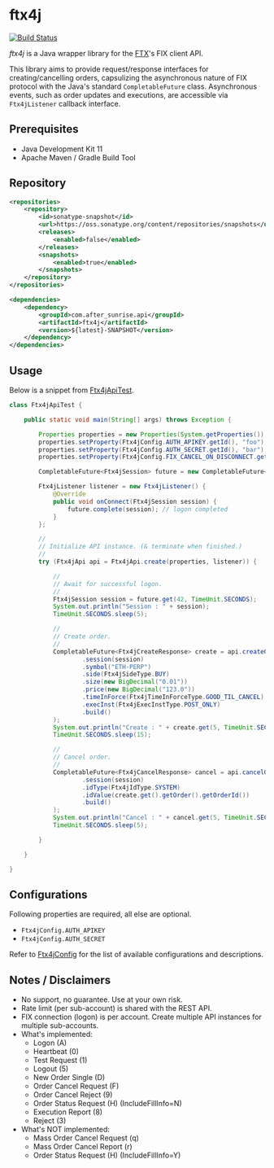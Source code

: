 # ftx4j
[![Build Status][travis-icon]][travis-page]

*ftx4j* is a Java wrapper library for the [FTX][ftx-home]'s FIX client API.

This library aims to provide request/response interfaces for creating/cancelling orders, 
capsulizing the asynchronous nature of FIX protocol with the Java's standard `CompletableFuture` class.
Asynchronous events, such as order updates and executions, are accessible via `Ftx4jListener` callback interface.

## Prerequisites
* Java Development Kit 11
* Apache Maven / Gradle Build Tool

## Repository

```xml
<repositories>
    <repository>
        <id>sonatype-snapshot</id>
        <url>https://oss.sonatype.org/content/repositories/snapshots</url>
        <releases>
            <enabled>false</enabled>
        </releases>
        <snapshots>
            <enabled>true</enabled>
        </snapshots>
    </repository>
</repositories>
```
```xml
<dependencies>
    <dependency>
        <groupId>com.after_sunrise.api</groupId>
        <artifactId>ftx4j</artifactId>
        <version>${latest}-SNAPSHOT</version>
    </dependency>
</dependencies>
```

## Usage

Below is a snippet from [Ftx4jApiTest][src-test].

```java
class Ftx4jApiTest {

    public static void main(String[] args) throws Exception {

        Properties properties = new Properties(System.getProperties());
        properties.setProperty(Ftx4jConfig.AUTH_APIKEY.getId(), "foo");
        properties.setProperty(Ftx4jConfig.AUTH_SECRET.getId(), "bar");
        properties.setProperty(Ftx4jConfig.FIX_CANCEL_ON_DISCONNECT.getId(), "S");

        CompletableFuture<Ftx4jSession> future = new CompletableFuture<>();

        Ftx4jListener listener = new Ftx4jListener() {
            @Override
            public void onConnect(Ftx4jSession session) {
                future.complete(session); // logon completed
            }
        };

        //
        // Initialize API instance. (& terminate when finished.)
        //
        try (Ftx4jApi api = Ftx4jApi.create(properties, listener)) {

            //
            // Await for successful logon.
            //
            Ftx4jSession session = future.get(42, TimeUnit.SECONDS);
            System.out.println("Session : " + session);
            TimeUnit.SECONDS.sleep(5);

            //
            // Create order.
            //
            CompletableFuture<Ftx4jCreateResponse> create = api.createOrder(ImmutableFtx4jCreateRequest.builder()
                    .session(session)
                    .symbol("ETH-PERP")
                    .side(Ftx4jSideType.BUY)
                    .size(new BigDecimal("0.01"))
                    .price(new BigDecimal("123.0"))
                    .timeInForce(Ftx4jTimeInForceType.GOOD_TIL_CANCEL)
                    .execInst(Ftx4jExecInstType.POST_ONLY)
                    .build()
            );
            System.out.println("Create : " + create.get(5, TimeUnit.SECONDS));
            TimeUnit.SECONDS.sleep(15);

            //
            // Cancel order.
            //
            CompletableFuture<Ftx4jCancelResponse> cancel = api.cancelOrder(ImmutableFtx4jCancelRequest.builder()
                    .session(session)
                    .idType(Ftx4jIdType.SYSTEM)
                    .idValue(create.get().getOrder().getOrderId())
                    .build()
            );
            System.out.println("Cancel : " + cancel.get(5, TimeUnit.SECONDS));
            TimeUnit.SECONDS.sleep(5);

        }

    }

}
```

## Configurations

Following properties are required, all else are optional.
* `Ftx4jConfig.AUTH_APIKEY`
* `Ftx4jConfig.AUTH_SECRET`

Refer to [Ftx4jConfig][src-conf] for the list of available configurations and descriptions.

## Notes / Disclaimers

* No support, no guarantee. Use at your own risk.
* Rate limit (per sub-account) is shared with the REST API.
* FIX connection (logon) is per account. Create multiple API instances for multiple sub-accounts.
* What's implemented:
  * Logon (A)
  * Heartbeat (0)
  * Test Request (1)
  * Logout (5)
  * New Order Single (D)
  * Order Cancel Request (F)
  * Order Cancel Reject (9)
  * Order Status Request (H) (IncludeFillInfo=N)
  * Execution Report (8)
  * Reject (3)
* What's NOT implemented:
  * Mass Order Cancel Request (q)
  * Mass Order Cancel Report (r)
  * Order Status Request (H) (IncludeFillInfo=Y)

[travis-page]:https://travis-ci.org/after-the-sunrise/ftx4j
[travis-icon]:https://travis-ci.org/after-the-sunrise/ftx4j.svg?branch=master
[ftx-home]:https://ftx.com/#a=ftx4j
[src-test]:https://github.com/after-the-sunrise/ftx4j/blob/master/src/main/java/com/after_sunrise/api/ftx4j/Ftx4jConfig.java
[src-conf]:https://github.com/after-the-sunrise/ftx4j/blob/master/src/test/java/com/after_sunrise/api/ftx4j/Ftx4jApiTest.java

